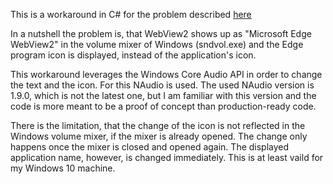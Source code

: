This is a workaround in C# for the problem described [here](https://github.com/MicrosoftEdge/WebView2Feedback/issues/2236)

In a nutshell the problem is, that WebView2 shows up as "Microsoft Edge WebView2" in the volume mixer of Windows (sndvol.exe) and the Edge program icon is displayed, instead of the application's icon.

This workaround leverages the Windows Core Audio API in order to change the text and the icon. 
For this NAudio is used. The used NAudio version is 1.9.0, which is not the latest one, but I am familiar with this version and the code is more meant to be a proof of concept than production-ready code.

There is the limitation, that the change of the icon is not reflected in the Windows volume mixer, if the mixer is already opened. The change only happens once the mixer is closed and opened again. The displayed application name, however, is changed immediately. This is at least vaild for my Windows 10 machine. 
